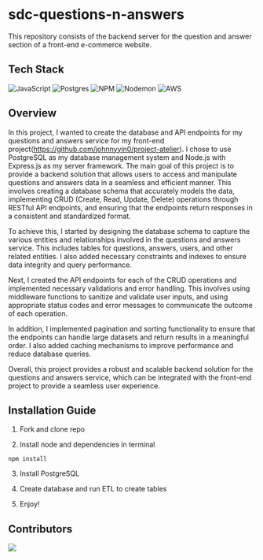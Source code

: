 # sdc-questions-n-answers
This repository consists of the backend server for the question and answer section of a front-end e-commerce website.

## Tech Stack
![JavaScript](https://img.shields.io/badge/javascript-%23323330.svg?style=for-the-badge&logo=javascript&logoColor=%23F7DF1E)
![Postgres](https://img.shields.io/badge/postgres-%23316192.svg?style=for-the-badge&logo=postgresql&logoColor=white)
![NPM](https://img.shields.io/badge/NPM-%23CB3837.svg?style=for-the-badge&logo=npm&logoColor=white)
![Nodemon](https://img.shields.io/badge/NODEMON-%23323330.svg?style=for-the-badge&logo=nodemon&logoColor=%BBDEAD)
![AWS](https://img.shields.io/badge/AWS-%23FF9900.svg?style=for-the-badge&logo=amazon-aws&logoColor=white)

## Overview
In this project, I wanted to create the database and API endpoints for my questions and answers service for my front-end project(https://github.com/johnnyyin0/project-atelier). I chose to use PostgreSQL as my database management system and Node.js with Express.js as my server framework. The main goal of this project is to provide a backend solution that allows users to access and manipulate questions and answers data in a seamless and efficient manner. This involves creating a database schema that accurately models the data, implementing CRUD (Create, Read, Update, Delete) operations through RESTful API endpoints, and ensuring that the endpoints return responses in a consistent and standardized format.

To achieve this, I started by designing the database schema to capture the various entities and relationships involved in the questions and answers service. This includes tables for questions, answers, users, and other related entities. I also added necessary constraints and indexes to ensure data integrity and query performance.

Next, I created the API endpoints for each of the CRUD operations and implemented necessary validations and error handling. This involves using middleware functions to sanitize and validate user inputs, and using appropriate status codes and error messages to communicate the outcome of each operation.

In addition, I implemented pagination and sorting functionality to ensure that the endpoints can handle large datasets and return results in a meaningful order. I also added caching mechanisms to improve performance and reduce database queries.

Overall, this project provides a robust and scalable backend solution for the questions and answers service, which can be integrated with the front-end project to provide a seamless user experience.

## Installation Guide
1) Fork and clone repo

2) Install node and dependencies in terminal
```
npm install
```
3) Install PostgreSQL

4) Create database and run ETL to create tables

5) Enjoy!

## Contributors
<a href="https://github.com/HR-Team-Gandalf/sdc-questions-n-answers/graphs/contributors">
  <img src="https://contrib.rocks/image?repo=HR-Team-Gandalf/sdc-questions-n-answers" />
</a>
